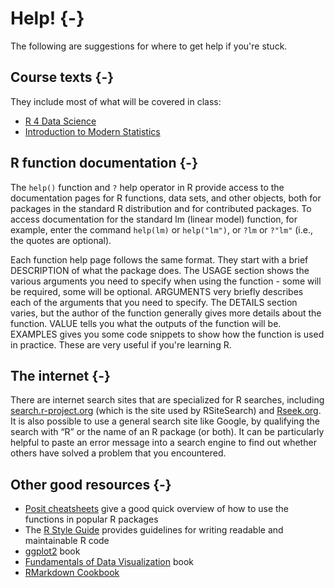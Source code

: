 # Help! {-}

The following are suggestions for where to get help if you're stuck.

## Course texts {-}

They include most of what will be covered in class:

- [R 4 Data Science](http://r4ds.had.co.nz/)  
- [Introduction to Modern Statistics](https://openintro-ims.netlify.app/)   

## R function documentation {-}

The `help()` function and `?` help operator in R provide access to the documentation pages for R functions, data sets, and other objects, both for packages in the standard R distribution and for contributed packages. To access documentation for the standard lm (linear model) function, for example, enter the command `help(lm)` or `help("lm")`, or `?lm` or `?"lm"` (i.e., the quotes are optional).

Each function help page follows the same format. They start with a brief DESCRIPTION of what the package does. The USAGE section shows the various arguments you need to specify when using the function - some will be required, some will be optional. ARGUMENTS very briefly describes each of the arguments that you need to specify. The DETAILS section varies, but the author of the function generally gives more details about the function. VALUE tells you what the outputs of the function will be. EXAMPLES gives you some code snippets to show how the function is used in practice. These are very useful if you're learning R.

## The internet {-}

There are internet search sites that are specialized for R searches, including [search.r-project.org](search.r-project.org) (which is the site used by RSiteSearch) and [Rseek.org](https://rseek.org/). It is also possible to use a general search site like Google, by qualifying the search with “R” or the name of an R package (or both). It can be particularly helpful to paste an error message into a search engine to find out whether others have solved a problem that you encountered.

## Other good resources {-}
- [Posit cheatsheets](https://posit.co/resources/cheatsheets/) give a good quick overview of how to use the functions in popular R packages
- The [R Style Guide](http://adv-r.had.co.nz/Style.html) provides guidelines for writing readable and maintainable R code  
- [ggplot2](https://ggplot2-book.org/) book
- [Fundamentals of Data Visualization](https://clauswilke.com/dataviz/) book
- [RMarkdown Cookbook](https://bookdown.org/yihui/rmarkdown-cookbook/)
